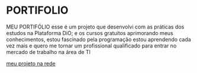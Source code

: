 # PORTIFOLIO
MEU PORTIFÓLIO
esse é um projeto que desenvolvi com as práticas dos estudos na Plataforma DiO;
e os cursos gratuitos aprimorando meus conhecimentos, estou fascinado pela programação estou aprendendo cada vez mais e quero me tornar um profissional qualificado para entrar no mercado de trabalho na área de TI

[meu projeto na rede](https://renandasilvatheodoro.github.io/PORTIFOLIO/)

